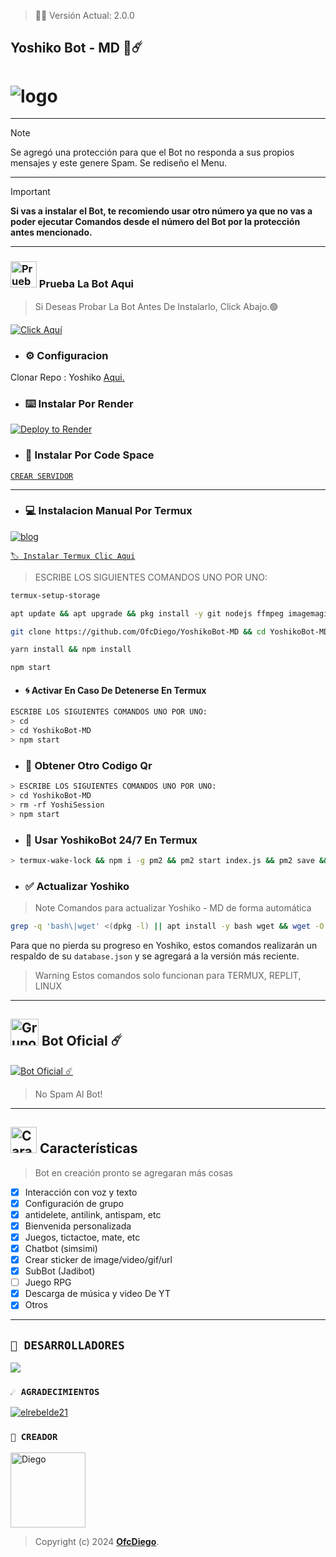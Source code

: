 > 🚀🌸 Versión Actual: 2.0.0

## Yoshiko Bot - MD 🌸☄️

# ![logo](https://telegra.ph/file/32103b8335e64d253fa98.jpg)

***

> [!NOTE]
> Se agregó una protección para que el Bot no responda a sus propios mensajes y este genere Spam.
> Se rediseño el Menu.

***

> [!IMPORTANT]
> **Si vas a instalar el Bot, te recomiendo usar otro número ya que no vas a poder ejecutar Comandos desde el número del Bot por la protección antes mencionado.**

***

### <img src="https://i.pinimg.com/originals/19/80/6e/19806e91932e6054965fc83b85241270.gif" alt="Prueba La Bot Aqui" width="42" height="42"> Prueba La Bot Aqui

> Si Deseas Probar La Bot Antes De Instalarlo, Click Abajo.🟢

[![Click Aquí](https://img.shields.io/badge/Grupo-Yoshiko-25D366?style=for-the-badge&logo=whatsapp&logoColor=white)](https://chat.whatsapp.com/Em1J2VaglHc1fe26YtBDCS)


- ### ⚙️ Configuracion
 Clonar Repo : Yoshiko [Aqui.](https://github.com/OfcDiego/YoshikoBot-MD/fork)


- ###  ⌨️ Instalar Por Render

[![Deploy to Render](https://render.com/images/deploy-to-render-button.svg)](https://dashboard.render.com/blueprint/new?repo=https%3A%2F%2Fgithub.com%2OfcDiego%YoshikoBot-MD) 

- ### 📱 Instalar Por Code Space

[`CREAR SERVIDOR`](https://github.com/codespaces/new?skip_quickstart=true&machine=basicLinux32gb&repo=738341999&ref=master&geo=UsEast)
***

- ### 💻 Instalacion Manual Por Termux

[![blog](https://img.shields.io/badge/Instalacion-Yoshiko-0000FF?style=for-the-badge&logo=youtube&logoColor=white)
](https://youtu.be/jeBYMWndUbQ?si=64OdhV-vf_w7rLw6)

[`🏷 Instalar Termux Clic Aqui`](https://www.mediafire.com/file/3hsvi3xkpq3a64o/termux_118.apk/file)

> ESCRIBE LOS SIGUIENTES COMANDOS UNO POR UNO:

```bash
termux-setup-storage
```
```bash
apt update && apt upgrade && pkg install -y git nodejs ffmpeg imagemagick yarn
```
```bash
git clone https://github.com/OfcDiego/YoshikoBot-MD && cd YoshikoBot-MD
```
```bash
yarn install && npm install
```
```bash
npm start
```

- #### 🌀 Activar En Caso De Detenerse En Termux
```bash
ESCRIBE LOS SIGUIENTES COMANDOS UNO POR UNO:
> cd 
> cd YoshikoBot-MD
> npm start
```

- ### 🌻 Obtener Otro Codigo Qr 
```bash
> ESCRIBE LOS SIGUIENTES COMANDOS UNO POR UNO:
> cd YoshikoBot-MD
> rm -rf YoshiSession
> npm start
```

- ### 🚀 Usar YoshikoBot 24/7 En Termux 
```bash
> termux-wake-lock && npm i -g pm2 && pm2 start index.js && pm2 save && pm2 logs 
``` 
- ### ✅️ Actualizar Yoshiko 
> Note Comandos para actualizar Yoshiko - MD de forma automática
```bash
grep -q 'bash\|wget' <(dpkg -l) || apt install -y bash wget && wget -O - https://raw.githubusercontent.com/OfcDiego/YoshikoBot-MD/master/update.sh | bash
```
Para que no pierda su progreso en Yoshiko, estos comandos realizarán un respaldo de su `database.json` y se agregará a la versión más reciente.

> Warning Estos comandos solo funcionan para TERMUX, REPLIT, LINUX

***

## <img src="https://static.wikia.nocookie.net/nyancat/images/d/d3/Nyan-cat.gif/revision/latest/scale-to-width-down/400?cb=20131231222500&path-prefix=es" alt="Grupo" width="45" height="43"> Bot Oficial ☄️

<a href="https://wa.me/573218138672?text=!menu"><img alt="Bot Oficial ☄️" src="https://img.shields.io/badge/Bot - Oficial-00FFFF?style=for-the-badge&logo=whatsapp&logoColor=white"/></a>

> No Spam Al Bot!
---------
## <img src="https://i.pinimg.com/originals/73/69/6e/73696e022df7cd5cb3d999c6875361dd.gif" alt="Características" width="42" height="42"> Características

> Bot en creación pronto se agregaran más cosas 

- [x] Interacción con voz y texto
- [x] Configuración de grupo
- [x] antidelete, antilink, antispam, etc
- [x] Bienvenida personalizada
- [x] Juegos, tictactoe, mate, etc
- [x] Chatbot (simsimi)
- [x] Crear sticker de image/video/gif/url
- [x] SubBot (Jadibot)
- [ ] Juego RPG
- [x] Descarga de música y video De YT
- [x] Otros

---------

## `🌟 DESARROLLADORES`
<a href="https://github.com/OfcDiego/YoshikoBot-MD/graphs/contributors">
<img src="https://contrib.rocks/image?repo=OfcDiego/YoshikoBot-MD" /> 
</a>

### `☄️ AGRADECIMIENTOS`
[![elrebelde21](https://github.com/elrebelde21.png?size=100)](https://github.com/elrebelde21) 

### `👑 CREADOR` 
<a
href="https://github.com/OfcDiego"><img src="https://github.com/OfcDiego.png" width="120" height="120" alt="Diego"/></a>
> Copyright (c) 2024 **[OfcDiego](https://github.com/OfcDiego/YoshikoBot-MD)**.
